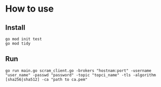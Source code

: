 # How to use

## Install

```shell
go mod init test
go mod tidy
```

## Run

```shell
go run main.go scram_client.go -brokers "hostnam:port" -username "user_name" -passwd "password" -topic "topci_name" -tls -algorithm [sha256|sha512] -ca "path to ca.pem"
```
